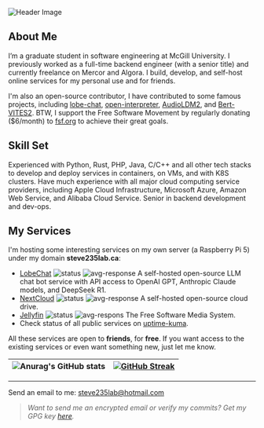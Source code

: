 ![Header Image](https://api.minio.steve235lab.ca/public/rareview_5_s.jpeg)

## About Me

I’m a graduate student in software engineering at McGill University. I previously worked as a full-time backend engineer (with a senior title) and currently freelance on Mercor and Algora. I build, develop, and self-host online services for my personal use and for friends.

I'm also an open-source contributor, I have contributed to some famous projects, including [lobe-chat](https://github.com/lobehub/lobe-chat), [open-interpreter](https://github.com/OpenInterpreter/open-interpreter), [AudioLDM2](https://github.com/haoheliu/AudioLDM2), and [Bert-VITES2](https://github.com/fishaudio/Bert-VITS2). BTW, I support the Free Software Movement by regularly donating ($6/month) to [fsf.org](https://fsf.org/) to achieve their great goals.

## Skill Set

Experienced with Python, Rust, PHP, Java, C/C++ and all other tech stacks to develop and deploy services in containers, on VMs, and with K8S clusters. Have much experience with all major cloud computing service providers, including Apple Cloud Infrastructure, Microsoft Azure, Amazon Web Service, and Alibaba Cloud Service. Senior in backend development and dev-ops.

## My Services

I'm hosting some interesting services on my own server (a Raspberry Pi 5) under my domain **steve235lab.ca**:

- [LobeChat](https://lobechat.steve235lab.ca/) ![status](https://uptime-kuma.steve235lab.ca/api/badge/1/status) ![avg-response](https://uptime-kuma.steve235lab.ca/api/badge/1/avg-response) A self-hosted open-source LLM chat bot service with API access to OpenAI GPT, Anthropic Claude models, and DeepSeek R1.
- [NextCloud](https://nextcloud.steve235lab.ca/) ![status](https://uptime-kuma.steve235lab.ca/api/badge/2/status) ![avg-response](https://uptime-kuma.steve235lab.ca/api/badge/2/avg-response) A self-hosted open-source cloud drive.
- [Jellyfin](https://jellyfin.steve235lab.ca) ![status](https://uptime-kuma.steve235lab.ca/api/badge/10/status) ![avg-respons](https://uptime-kuma.steve235lab.ca/api/badge/10/avg-response) The Free Software Media System.
- Check status of all public services on [uptime-kuma](https://uptime-kuma.steve235lab.ca/status/steve235lab-ca).

All these services are open to **friends**, for **free**. If you want access to the existing services or even want something new, just let me know.

| ![Anurag's GitHub stats](https://github-readme-stats.vercel.app/api?username=Steve235lab&show_icons=true&theme=ambient_gradient) | [![GitHub Streak](https://streak-stats.demolab.com?user=Steve235lab&theme=rose-pine&hide_border=true&mode=weekly&background=FFFFFF&sideNums=F5A9B8&currStreakNum=F5A9B8&ring=5BCEFA&fire=F5A9B8&dates=F5A9B8&sideLabels=5BCEFA&currStreakLabel=5BCEFA)](https://git.io/streak-stats) |
| ------------------------------------------------------------ | ------------------------------------------------------------ |

---

Send an email to me: steve235lab@hotmail.com

> *Want to send me an encrypted email or verify my commits? Get my GPG key [here](https://keys.openpgp.org/search?q=steve235lab%40hotmail.com).*

